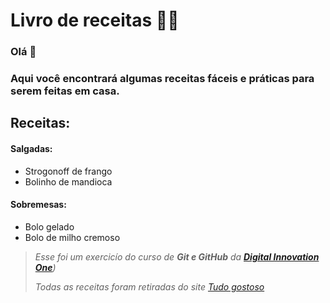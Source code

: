 
# Livro de receitas  👨‍🍳

### Olá  👋

### Aqui você encontrará algumas receitas fáceis e práticas para serem feitas em casa.

## Receitas:

#### Salgadas:

-  Strogonoff de frango
-  Bolinho de mandioca
#### Sobremesas:
- Bolo gelado
- Bolo de milho cremoso

> _Esse foi um exercicío do curso de  **Git e GitHub**  da  **[Digital Innovation One](https://digitalinnovation.one/sign-up?ref=OLED9HJXVI)**)_
> 
> _Todas as receitas foram retiradas do site  [Tudo gostoso](https://www.tudogostoso.com.br/)_